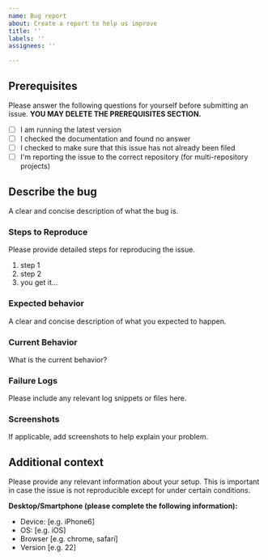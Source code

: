 ```yaml
---
name: Bug report
about: Create a report to help us improve
title: ''
labels: ''
assignees: ''

---
```


## Prerequisites

Please answer the following questions for yourself before submitting an issue. **YOU MAY DELETE THE PREREQUISITES SECTION.**

- [ ] I am running the latest version
- [ ] I checked the documentation and found no answer
- [ ] I checked to make sure that this issue has not already been filed
- [ ] I'm reporting the issue to the correct repository (for multi-repository projects)

## Describe the bug

A clear and concise description of what the bug is.

### Steps to Reproduce

Please provide detailed steps for reproducing the issue.

1. step 1
2. step 2
3. you get it...

### Expected behavior

A clear and concise description of what you expected to happen.

### Current Behavior

What is the current behavior?

### Failure Logs

Please include any relevant log snippets or files here.

### Screenshots

If applicable, add screenshots to help explain your problem.

## Additional context

Please provide any relevant information about your setup. This is important in case the issue is not reproducible except for under certain conditions.

**Desktop/Smartphone (please complete the following information):**

- Device: [e.g. iPhone6]
- OS: [e.g. iOS]
- Browser [e.g. chrome, safari]
- Version [e.g. 22]
